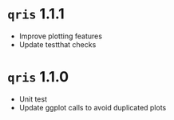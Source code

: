 # `qris` 1.1.1
  * Improve plotting features
  * Update testthat checks
# `qris` 1.1.0
  * Unit test
  * Update ggplot calls to avoid duplicated plots 